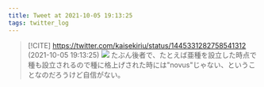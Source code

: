 ```yaml
---
title: Tweet at 2021-10-05 19:13:25
tags: twitter_log
---
```


> [!CITE] https://twitter.com/kaisekiriu/status/1445331282758541312 (2021-10-05 19:13:25)
> ![](https://twitter.com/kaisekiriu/status/1445331282758541312)
> たぶん後者で、たとえば亜種を設立した時点で種も設立されるので種に格上げされた時には"novus"じゃない、ということなのだろうけど自信がない。
